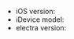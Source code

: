 <!-- This is not a support forum or generic mailing list. This form is exclusively for reporting issues caused directly by the inner workings of electra.

Direct your jailbreaking questions to one of these fine communities:

  * https://reddit.com/r/jailbreak
  * http://www.jailbreakqa.com/

Issues, which are not related to electra’s code, may be closed without comment.

-->

  * iOS version:
  * iDevice model:
  * electra version:



